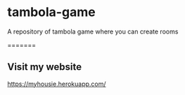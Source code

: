 # tambola-game
A repository of tambola game where you can create rooms

=======
## Visit my website
<https://myhousie.herokuapp.com/>
